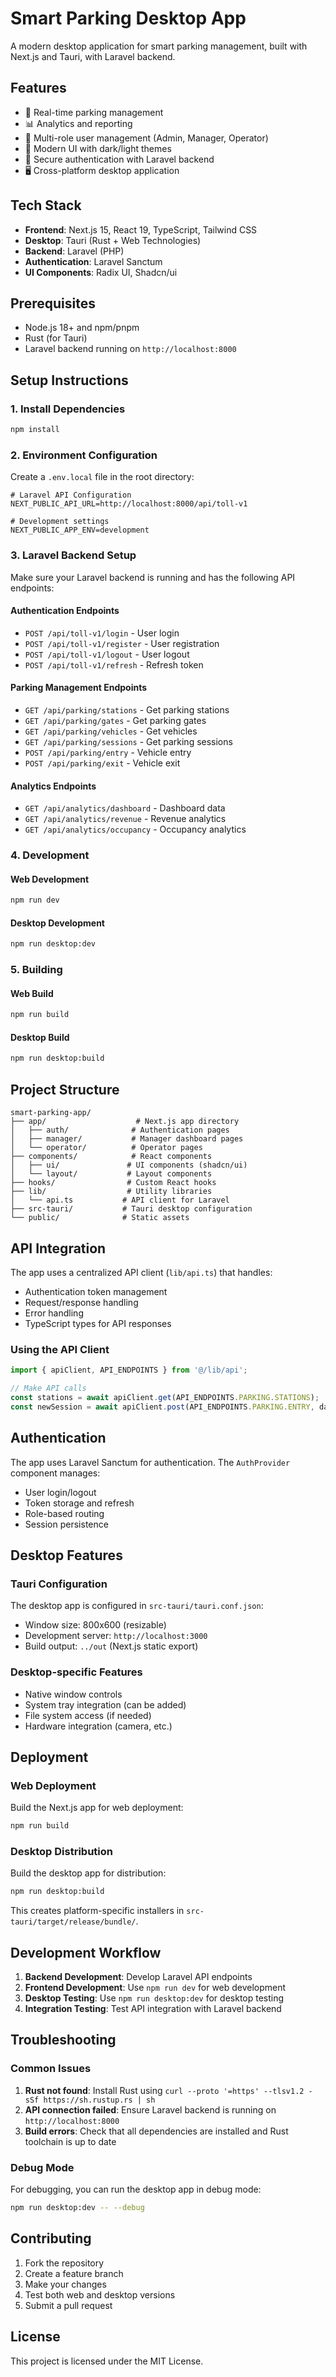 # Smart Parking Desktop App

A modern desktop application for smart parking management, built with Next.js and Tauri, with Laravel backend.

## Features

- 🚗 Real-time parking management
- 📊 Analytics and reporting
- 👥 Multi-role user management (Admin, Manager, Operator)
- 🎨 Modern UI with dark/light themes
- 🔐 Secure authentication with Laravel backend
- 🖥️ Cross-platform desktop application

## Tech Stack

- **Frontend**: Next.js 15, React 19, TypeScript, Tailwind CSS
- **Desktop**: Tauri (Rust + Web Technologies)
- **Backend**: Laravel (PHP)
- **Authentication**: Laravel Sanctum
- **UI **Components****: Radix UI, Shadcn/ui

## Prerequisites

- Node.js 18+ and npm/pnpm
- Rust (for Tauri)
- Laravel backend running on `http://localhost:8000`

## Setup Instructions

### 1. Install Dependencies

```bash
npm install
```

### 2. Environment Configuration

Create a `.env.local` file in the root directory:

```env
# Laravel API Configuration
NEXT_PUBLIC_API_URL=http://localhost:8000/api/toll-v1

# Development settings
NEXT_PUBLIC_APP_ENV=development
```

### 3. Laravel Backend Setup

Make sure your Laravel backend is running and has the following API endpoints:

#### Authentication Endpoints
- `POST /api/toll-v1/login` - User login
- `POST /api/toll-v1/register` - User registration
- `POST /api/toll-v1/logout` - User logout
- `POST /api/toll-v1/refresh` - Refresh token

#### Parking Management Endpoints
- `GET /api/parking/stations` - Get parking stations
- `GET /api/parking/gates` - Get parking gates
- `GET /api/parking/vehicles` - Get vehicles
- `GET /api/parking/sessions` - Get parking sessions
- `POST /api/parking/entry` - Vehicle entry
- `POST /api/parking/exit` - Vehicle exit

#### Analytics Endpoints
- `GET /api/analytics/dashboard` - Dashboard data
- `GET /api/analytics/revenue` - Revenue analytics
- `GET /api/analytics/occupancy` - Occupancy analytics

### 4. Development

#### Web Development
```bash
npm run dev
```

#### Desktop Development
```bash
npm run desktop:dev
```

### 5. Building

#### Web Build
```bash
npm run build
```

#### Desktop Build
```bash
npm run desktop:build
```

## Project Structure

```
smart-parking-app/
├── app/                    # Next.js app directory
│   ├── auth/              # Authentication pages
│   ├── manager/           # Manager dashboard pages
│   └── operator/          # Operator pages
├── components/            # React components
│   ├── ui/               # UI components (shadcn/ui)
│   └── layout/           # Layout components
├── hooks/                # Custom React hooks
├── lib/                  # Utility libraries
│   └── api.ts           # API client for Laravel
├── src-tauri/           # Tauri desktop configuration
└── public/              # Static assets
```

## API Integration

The app uses a centralized API client (`lib/api.ts`) that handles:

- Authentication token management
- Request/response handling
- Error handling
- TypeScript types for API responses

### Using the API Client

```typescript
import { apiClient, API_ENDPOINTS } from '@/lib/api';

// Make API calls
const stations = await apiClient.get(API_ENDPOINTS.PARKING.STATIONS);
const newSession = await apiClient.post(API_ENDPOINTS.PARKING.ENTRY, data);
```

## Authentication

The app uses Laravel Sanctum for authentication. The `AuthProvider` component manages:

- User login/logout
- Token storage and refresh
- Role-based routing
- Session persistence

## Desktop Features

### Tauri Configuration

The desktop app is configured in `src-tauri/tauri.conf.json`:

- Window size: 800x600 (resizable)
- Development server: `http://localhost:3000`
- Build output: `../out` (Next.js static export)

### Desktop-specific Features

- Native window controls
- System tray integration (can be added)
- File system access (if needed)
- Hardware integration (camera, etc.)

## Deployment

### Web Deployment

Build the Next.js app for web deployment:

```bash
npm run build
```

### Desktop Distribution

Build the desktop app for distribution:

```bash
npm run desktop:build
```

This creates platform-specific installers in `src-tauri/target/release/bundle/`.

## Development Workflow

1. **Backend Development**: Develop Laravel API endpoints
2. **Frontend Development**: Use `npm run dev` for web development
3. **Desktop Testing**: Use `npm run desktop:dev` for desktop testing
4. **Integration Testing**: Test API integration with Laravel backend

## Troubleshooting

### Common Issues

1. **Rust not found**: Install Rust using `curl --proto '=https' --tlsv1.2 -sSf https://sh.rustup.rs | sh`
2. **API connection failed**: Ensure Laravel backend is running on `http://localhost:8000`
3. **Build errors**: Check that all dependencies are installed and Rust toolchain is up to date

### Debug Mode

For debugging, you can run the desktop app in debug mode:

```bash
npm run desktop:dev -- --debug
```

## Contributing

1. Fork the repository
2. Create a feature branch
3. Make your changes
4. Test both web and desktop versions
5. Submit a pull request

## License

This project is licensed under the MIT License. 